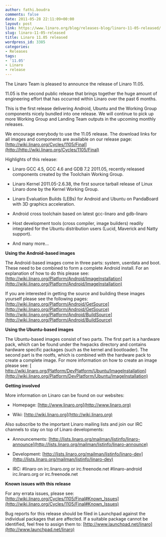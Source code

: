 ```yaml
---
author: fathi.boudra
comments: false
date: 2011-05-28 22:11:09+00:00
layout: post
link: https://www.linaro.org/blog/releases-blog/linaro-11-05-released/
slug: linaro-11-05-released
title: Linaro 11.05 released
wordpress_id: 3385
categories:
- Releases
tags:
- '11.05'
- Linaro
- release
---
```


The Linaro Team is pleased to announce the release of Linaro 11.05.

11.05 is the second public release that brings together the huge amount of engineering effort that has occurred within Linaro over the past 6 months.

This is the first release delivering Android, Ubuntu and the Working Group components nicely bundled into one release. We will continue to pick up more Working Group and Landing Team outputs in the upcoming monthly releases.

We encourage everybody to use the 11.05 release. The download links for all images and components are available on our release page: [http://wiki.linaro.org/Cycles/1105/Final](http://http://wiki.linaro.org/Cycles/1105/Final)

Highlights of this release:



	
  * Linaro GCC 4.5, GCC 4.6 and GDB 7.2 2011.05, recently released components created by the Toolchain Working Group.

	
  * Linaro Kernel 2011.05-2.6.38, the first source tarball release of Linux Linaro done by the Kernel Working Group.

	
  * Linaro Evaluation Builds (LEBs) for Android and Ubuntu on PandaBoard with 3D graphics acceleration.

	
  * Android cross toolchain based on latest gcc-linaro and gdb-linaro

	
  * Host development tools (cross compiler, image builders) readily integrated for the Ubuntu distribution users (Lucid, Maverick and Natty support).

	
  * And many more...


**Using the Android-based images**

The Android-based images come in three parts: system, userdata and boot. These need to be combined to form a complete Android install. For an explanation of how to do this please see:
[http://wiki.linaro.org/Platform/Android/ImageInstallation](http://wiki.linaro.org/Platform/Android/ImageInstallation)

If you are interested in getting the source and building these images yourself please see the following pages:
[http://wiki.linaro.org/Platform/Android/GetSource](http://wiki.linaro.org/Platform/Android/GetSource)
[http://wiki.linaro.org/Platform/Android/BuildSource](http://wiki.linaro.org/Platform/Android/BuildSource)

**Using the Ubuntu-based images**

The Ubuntu-based images consist of two parts. The first part is a hardware pack, which can be found under the hwpacks directory and contains hardware specific packages (such as the kernel and bootloader). The second part is the rootfs, which is combined with the hardware pack to create a complete image. For more information on how to create an image please see:
[ http://wiki.linaro.org/Platform/DevPlatform/Ubuntu/ImageInstallation](http://wiki.linaro.org/Platform/DevPlatform/Ubuntu/ImageInstallation)

**Getting involved**

More information on Linaro can be found on our websites:



	
  * Homepage: [http://www.linaro.org](http://www.linaro.org)

	
  * Wiki: [http://wiki.linaro.org](http://wiki.linaro.org)


Also subscribe to the important Linaro mailing lists and join our IRC channels to stay on top of Linaro developments:

	
  * Announcements: [http://lists.linaro.org/mailman/listinfo/linaro-announce](http://lists.linaro.org/mailman/listinfo/linaro-announce)

	
  * Development: [http://lists.linaro.org/mailman/listinfo/linaro-dev](http://lists.linaro.org/mailman/listinfo/linaro-dev)

	
  * IRC: #linaro on irc.linaro.org or irc.freenode.net
#linaro-android irc.linaro.org or irc.freenode.net


**Known issues with this release**

For any errata issues, please see:
[http://wiki.linaro.org/Cycles/1105/Final#Known_Issues](http://wiki.linaro.org/Cycles/1105/Final#Known_Issues)

Bug reports for this release should be filed in Launchpad against the individual packages that are affected. If a suitable package cannot be identified, feel free to assign them to:
[http://www.launchpad.net/linaro](http://www.launchpad.net/linaro)
